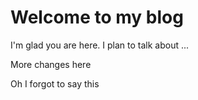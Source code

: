 # Welcome to my blog

I'm glad you are here. I plan to talk about ...


More changes here

Oh I forgot to say this
